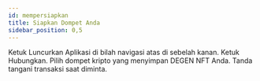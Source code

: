 ```yaml
---
id: mempersiapkan
title: Siapkan Dompet Anda
sidebar_position: 0,5
---
```


Ketuk Luncurkan Aplikasi di bilah navigasi atas di sebelah kanan. Ketuk Hubungkan. Pilih dompet kripto yang menyimpan DEGEN NFT Anda. Tanda tangani transaksi saat diminta. 

